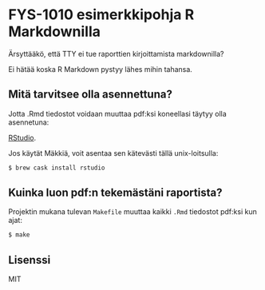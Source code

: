 # FYS-1010 esimerkkipohja R Markdownilla

Ärsyttääkö, että TTY ei tue raporttien kirjoittamista markdownilla?

Ei hätää koska R Markdown pystyy lähes mihin tahansa.

## Mitä tarvitsee olla asennettuna?
Jotta .Rmd tiedostot voidaan muuttaa pdf:ksi koneellasi täytyy olla asennetuna:

[RStudio](https://www.rstudio.com/products/rstudio/download/).

Jos käytät Mäkkiä, voit asentaa sen kätevästi tällä unix-loitsulla:
```bash
$ brew cask install rstudio
```

## Kuinka luon pdf:n tekemästäni raportista?

Projektin mukana tulevan `Makefile` muuttaa kaikki `.Rmd` tiedostot pdf:ksi kun ajat:
```bash
$ make
```

## Lisenssi
MIT

